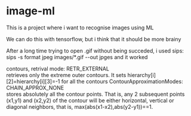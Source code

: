 # image-ml
This is a project where i want to recognise images using ML

We can do this with tensorflow, but i think that it should be more brainy

After a long time trying to open .gif without being succeded, i used sips:
sips -s format jpeg images/*.gif --out jpges
and it worked


contours, retrival mode: RETR_EXTERNAL 	
retrieves only the extreme outer contours. It sets hierarchy[i][2]=hierarchy[i][3]=-1 for all the contours
ContourApproximationModes:
CHAIN_APPROX_NONE 	
stores absolutely all the contour points. That is, any 2 subsequent points (x1,y1) and (x2,y2) of the contour will be either horizontal, vertical or diagonal neighbors, that is, max(abs(x1-x2),abs(y2-y1))==1.